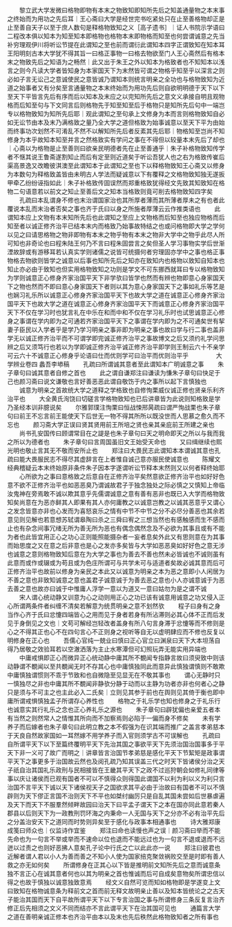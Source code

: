 <!-- { "loadSidebar": true } -->
　　黎立武大学发微曰格物即物有本末之物致知即知所先后之知盖通量物之本末事之终始而为用功之先后耳｜王心斋曰大学是经世完书吃紧处只在止至善格物却正是止至善自天子以至于庶人数句是释格物致知之义［高子遗书］｜证人书院示学语曰二程改本俱以知本为知至知本即格物也格物本末即物格而知至也何尝谓诚意之先当补穷理观伊川将听讼节提在此谓知之至也前而谓衍此谓知本四字正谓致知在知本耳王阳明刻古本大学犹不得其旨一曰格正事物一曰格去物欲至门人王心斋然后有格本末之物致先后之知语为之畅然｜此又出于朱王之外以知本为格致者也不知知本以浅言之则今凡读大学者皆知身为本家国天下为末然皆可谓之物格乎知至乎以深言之则必如子言无讼己之意诚使民之意皆诚乃谓知本则统言明亲之全功也与格物致知为近道之始事者又有分矣至言通量物之本末终始而为用功先后则自欲明明德于天下以下至天下平皆言先后有序而后以知本及末应之以完知所先后之意文义承接自明且观物格而后知至句与下文同言后则格物先于知至知至后于格物只是知所先后句中一端岂专以格物致知为知所先后耶｜观此谓知之至句承上文修身为本而言则格物致知自必如无讼节由本及末乃满格致之量乃全大学之道但格致为始事诚意以至天下平为由始而终事功次划然不可淆乱不然不以解知所先后者反紊其先后耶｜物格知至岂尚不知修身为本乎故知本知至并言之然格致实有学问之事在不得但以较量本末先后了却也｜心斋以为格物是止至善则曰欲亲民明德者先在止至善通乎｜朱子补格物致知传学者不惬其说王鲁斋遂割知止而后有定至则近道矣于听讼吾犹人也之右为格致传崔后渠高景逸又改瞻彼淇澳至此谓知本于此谓知之至也下以释格物致知王心斋又以修身为本数句为释格致盖皆由未明古人学法而疑诚意以下有覆释之文格物致知独无遂扳甲牵乙纷纷诬指如此｜朱子补格致传固误然而郑重格致犹得经文先致其知致知在格物二句语意若以前文之知止至善后文之知本当格致则竟可削去格物致知四字矣
　　孔疏曰本乱谓身不修也末治谓国家治也其所厚者薄而其所薄者厚未之有也者此覆说本乱而末治者否矣之事也齐于氏曰以身之所施者厚薄云云作推类语也
　　此谓知本应上文物有本末知所先后也此谓知之至应上文物格而后知至也独应物格而后知至者以诚正修齐治平已结本末内而格致乃始事故特结之也或问格物即大学之学何以见之曰请思格物之物非即物有本末之物乎物有本末之物非大学中之物乎此尽人所可知也非奇论也曰程朱陆王何乃不言曰程朱固尝言之矣但圣人学习事物实学后世渐湮故辞或有游移耳若认真实学则诸儒之说皆可统摄何者穷理固亦学中之事也格正事物格去物欲则皆学之诚意以后事也知所先后之知亦在致知内也格物以致知自知本也知止亦必由于致知也但实用格物致知之功则是学文不可东挪西就耳曰专以格物致知为学则诚意正心修身齐家治国平天下非学欤曰皆学也然而有辨也物即意心身家国天下之物也然而不即曰意心身家国天下者则以其为意心身家国天下之事如礼乐等艺是也娴习礼乐所以诚意正心修身齐家治国平天下也故大学之道在诚意正心修身齐家治国平天下也故大学之道在诚意正心修身齐家治国平天下而诚意正心修身齐家治国平天下不仅在学习时也犹言礼在中乐在和而中和不仅在学习礼乐时也试思诚意正心修身之事谓在学内即为之可通若齐家治国平天下之事谓在学内即为之不可通矣世有挈妻子臣民以入学者乎是学乃学习明亲之事非即为明亲之事也故曰学与行二事也盖非学无以诚正修齐治平而不可谓学即完诚正修齐治平之事故博文之后又须约礼学问思辨之后又须笃行也若以为学即诚正修齐治平诚正修齐治平即学则王制云六十不亲学可云六十不诚意正心修身乎论语曰仕而优则学可曰治平而优则治平乎
　　
　　大学辨业卷四 蠡吾李塨稿
　　孔疏曰所谓诚其意者至此谓知本广明诚意之事
　　朱子章句曰诚其意者自修之首也
　　此之谓自谦郑注曰谦读为慊朱子章句曰快足于己也颜习斋曰说文谦敬也言好善恶恶此谓自敬饬于内之事所以起下言慎独也
　　诚意为明亲之首故统大学之道释之学格致也自修恂栗威仪诚正修也贤亲乐利齐治平也
　　大全黄氏洵饶曰切磋言学格物致知也已后讲章皆为此说则知格致是学乃圣经本训非臆说矣
　　尔雅郭璞注恂栗曰恒战悚邢昺疏曰谓严恂战栗也朱子章句曰前王不忘言前王能使天下后世无一物不得其所所以既没世而人思慕之愈久而不忘也
　　颜习斋大学正误曰贤其贤用前王所培之贤也亲其亲庇前王所建之亲也
　　尚书孔安国传曰顾谓常目在之諟是也朱子章句曰天之明命即天之所以与我而我之所以为德者也
　　朱子章句曰言周国虽旧文王始受天命也
　　又曰缉继续也熙光明也敬止言其无不敬而安所止也
　　郑注曰大畏民志此谓知本本谓诚其意也孔疏曰能大畏服民志不得尽其虚辞言在上者惟自诚己意亦服民使诚意也
　　陈耀文经典稽疑云本末终始原非条件朱子因本字遂谓听讼节释本末然则又以何者释终始耶
　　心所欲为之事曰意格致之后意自在正修齐治平矣然意欲正修齐治平也如好好色意不欲不正修齐治平也如恶恶臭乃谓诚故君子于独念独处之际必慎之又慎知上帝临汝鬼神在旁焉敢不诚以欺其意乎先儒谓诚意之意有善有恶非也既已入大学而格物致知矣尚意在为恶亦鲜其人即果有其人亦何庸教之以诚意岂教之以诚其恶意乎又谓心之发念皆意亦非也心发而为喜怒哀乐之情有中节不中节之分不必尽分善恶也其余若意见则见解也若意想苏轼谓皋陶曰杀之三舜曰宥之三想当然也有感触感而生不感而止也有杂念间事冗绪无所为善无所为恶也有偶念偶然念及不必欲为其事且或有不能为者也此皆宜用正心之功心正则能照能摄杂者一妄者息矣外此又有思则意在为其事而始思度之又在意之后非意也是心之发亦多矣皆与大学如恶恶臭如好好色之意无涉也诚意之意则格物致知后意在为大学之事也为善去不善也然未必皆诚也不诚则虽有此意而或作或辍或为苟且或为色庄所谓可与共学未可与适道者矣故必诚其意而后可正修齐治平也故前以修身为亲民之本此又以诚意为明亲之本为恶之意即小人闲居为不善之意也非致知诚意之意也盖君子诚意诚于为善去恶之意也小人亦诚意诚于为恶去善之意也故亦曰诚于中惟庸人浮学一意以为道又一意曰姑勿为是之谓不诚
　　宋人谓心统动静又训意为心之动则用正心之功已该有诚意用诚意之功又侵入正心所谓两条件者纠缠不清矣若解意为统贯明亲之意不划然欤
　　程子曰身有之身当作心齐于氏曰忿懥四端皆心之用而见于身者若身有所沾滞则必其心体不正而后发见于身倒见之文也｜文苟可解经岂轻改者盖身有所八句言身滞于忿懥等而不修则是心之不得其正也心不在四句言心不正则身之视听等自无以虚明肆应而不修也反复以明修身在正心也
　　吾儒心官纯一兢业曰慎曰正心官立曰渊泉曰天下大本坦荡自得乃居敬之效验耳若以空澈洒落为主止水寒潭但可幻照玩弄无能实用异端也
　　中庸戒惧即正心而微异正心统动静中庸其所不覩闻专指静言故曰须臾致中则该动静谓不覩闻以至共覩闻无时不存其心也中庸慎独同此而意异此慎独谓慎则不敢欺中庸慎独谓惯则不乖于节致和也自微隐至见显无在不敬其事也
　　谓心无静时只一慎独尽之非也中庸其所不覩闻非静欤分静于动而以主静为功者亦非也何者心之静只是须与不可主之也主此必入二氏矣｜立则见其参于前也在舆则见其倚于衡也即中庸所谓戒惧慎独孟子所谓存心养性也
　　格物之于礼乐学也知也修身之于礼乐行也诚意实其行礼乐之念也正心养礼乐之源也
　　朱子章句曰辟犹偏也亲爱五者本有当然之则然常人之情惟其所向而不加察焉则必陷于一偏而身不修矣
　　未有学养子而后嫁者也朱子章句曰此明立教之本不假强为在识其端而推广之盖言孝弟慈本于天良自然故家国如一耳然嫁不用学养子而入官则须学古不可误解也
　　孔疏曰自所谓平天下以下至篇终覆明平天下先治其国之事欲平天下先须治国治国事多于平天下非一义可了故广而明之｜讲章皆言治国节孝弟慈是感化平天下节絜矩是政事谓平天下之事更多于治国故云然也及阅孔疏乃知其误盖三代之时天下皆诸侯分治之天子祇自治其国礼乐政刑与民相接皆在王畿其平天下之政不过巡狩朝会如修礼同律等事以庆让诸侯而已观有国者不可以不慎得众则得国此谓国不以利为利以义为利只言治国不言平天下诚以天下诸侯视天子之国欲求其平必由于治故曰有国者不可以不慎辟则为天下僇正言国不治则天下不平也如桀纣幽厉只是自乱其国未尝如后世暴虐遍及天下而天下不服羣然倾畔故园曰治天下曰平孟子谓天下之本在国亦同此意若秦人郡县以后则天下为一政教刑罚环海之内秉命一人无国与天下之分亦不必有治平先后之分盖治安天下之道同而时势则异矣至于感化与政事本相通事也
　　诗大雅郑康成笺曰师众也｜仪监诗作宜鉴
　　郑注曰命也读慢也声之误｜颜习斋曰举而不能先命也为一句言不举或举而不速命以位也退而不能远过也为一句言不退或退而不远迸以过责之也则好恶拂人意矣孔子论中行氏之亡以此此亦一说
　　郑注曰彼君也近解者谓人君以小人为善而善之不知小人使为国家掊克聚敛祸败交至是时即有善人救之亦无如何矣
　　所谓修身在正其心以下皆是推明前文知所先后之意而诚意条独不言正心在诚其意者何也以其为明亲之首也惟诚而后可自成矣意物矣所谓忠信以得之也故于慎独以诚意独致意焉
　　经文义自然可览而知如格物即是学遂变上文曰致知在格物诚意条为释前文之首而前无释文故明亲止善以及知本皆统论之之古天子能治其国而天下自平故所谓平天下以下专言治国之事与所谓修身三条反复言治齐修正后先相须之文义不同而结亦不言此谓平天下在治其国可见也
　　通篇言大学之道在善明亲诚正修本也齐治平由本以及末也先后秩然此格物致知者之所有事也
　　
